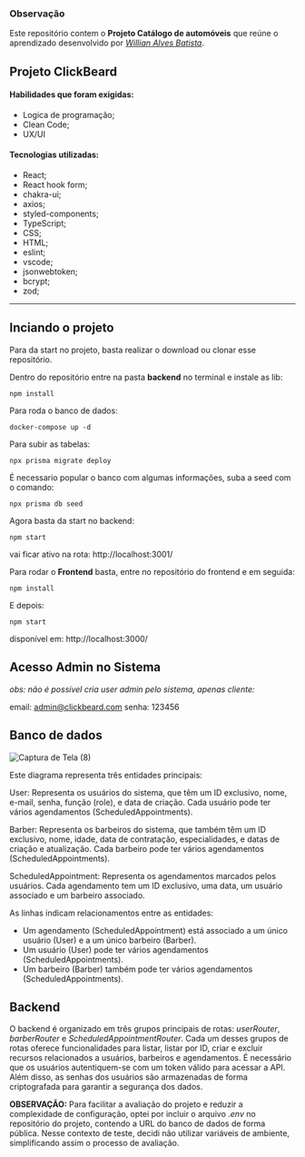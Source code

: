### Observação

Este repositório contem o **Projeto Catálogo de automóveis** que reúne o aprendizado desenvolvido por _[Willian Alves Batista](https://www.linkedin.com/in/willian-alves-batista-60aa6a180/)_.

## Projeto ClickBeard

#### Habilidades que foram exigidas:

  - Logica de programação;
  - Clean Code;
  - UX/UI

#### Tecnologias utilizadas:

  - React;
  - React hook form;
  - chakra-ui;
  - axios;
  - styled-components;
  - TypeScript;
  - CSS;
  - HTML;
  - eslint;
  - vscode;
  - jsonwebtoken;
  - bcrypt;
  - zod;

---

## Inciando o projeto

Para da start no projeto, basta realizar o download ou clonar esse repositório.

Dentro do repositório entre na pasta **backend** no terminal e instale as lib:

    npm install

Para roda o banco de dados:

    docker-compose up -d

Para subir as tabelas:

    npx prisma migrate deploy

É necessario popular o banco com algumas informações, suba a seed com o comando:

    npx prisma db seed

Agora basta da start no backend:

    npm start

vai ficar ativo na rota:  http://localhost:3001/

Para rodar o **Frontend** basta, entre no repositório do frontend e em seguida:

    npm install

E depois:

    npm start

disponível em: http://localhost:3000/

## Acesso Admin no Sistema

  *obs: não é possivel cria user admin pelo sistema, apenas cliente:*
  
email: admin@clickbeard.com
senha: 123456


## Banco de dados


![Captura de Tela (8)](https://github.com/willianbatist/ClickBeard_Willian_Alves/assets/91439283/e1437b2a-a5ae-46d4-b44f-b717f79d3aae)

Este diagrama representa três entidades principais:

User: Representa os usuários do sistema, que têm um ID exclusivo, nome, e-mail, senha, função (role), e data de criação. Cada usuário pode ter vários agendamentos (ScheduledAppointments).

Barber: Representa os barbeiros do sistema, que também têm um ID exclusivo, nome, idade, data de contratação, especialidades, e datas de criação e atualização. Cada barbeiro pode ter vários agendamentos (ScheduledAppointments).

ScheduledAppointment: Representa os agendamentos marcados pelos usuários. Cada agendamento tem um ID exclusivo, uma data, um usuário associado e um barbeiro associado.

As linhas indicam relacionamentos entre as entidades:

  - Um agendamento (ScheduledAppointment) está associado a um único usuário (User) e a um único barbeiro (Barber).
  - Um usuário (User) pode ter vários agendamentos (ScheduledAppointments).
  - Um barbeiro (Barber) também pode ter vários agendamentos (ScheduledAppointments).


## Backend

O backend é organizado em três grupos principais de rotas: *userRouter*, *barberRouter* e *ScheduledAppointmentRouter*. Cada um desses grupos de rotas oferece funcionalidades para listar, listar por ID, criar e excluir recursos relacionados a usuários, barbeiros e agendamentos. É necessário que os usuários autentiquem-se com um token válido para acessar a API. Além disso, as senhas dos usuários são armazenadas de forma criptografada para garantir a segurança dos dados.

**OBSERVAÇÃO:** Para facilitar a avaliação do projeto e reduzir a complexidade de configuração, optei por incluir o arquivo *.env* no repositório do projeto, contendo a URL do banco de dados de forma pública. Nesse contexto de teste, decidi não utilizar variáveis de ambiente, simplificando assim o processo de avaliação.


